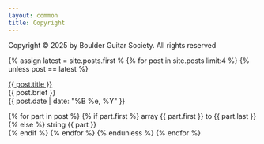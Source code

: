 ```yaml
---
layout: common
title: Copyright
---
```


Copyright © 2025 by Boulder Guitar Society.  All rights reserved


   {% assign latest = site.posts.first %
   {% for post in site.posts limit:4 %}
      {% unless post == latest %}
         <p><a href="{{ post.url }}">{{ post.title }}</a><br>
         {{ post.brief }}<br>
         {{ post.date | date: "%B %e, %Y" }}</p>
         {% for part in post %}
           {% if part.first %}
             array {{ part.first }} to {{ part.last }}<br>
           {% else %}
             string {{ part }}<br>
           {% endif %}
         {% endfor %}
      {% endunless %}
   {% endfor %}
